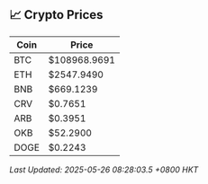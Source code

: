 ## 📈 Crypto Prices

| Coin | Price |
| ---- | ----- |
| BTC | $108968.9691 |
| ETH | $2547.9490 |
| BNB | $669.1239 |
| CRV | $0.7651 |
| ARB | $0.3951 |
| OKB | $52.2900 |
| DOGE | $0.2243 |

_Last Updated: 2025-05-26 08:28:03.5 +0800 HKT_